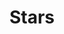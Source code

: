 ---
title: "Stars"
summary: "Indie pop band from Canada, formed in 2000. Torquil Campbell - Vocals, keyboards, trumpet Evan Cranley - Bass, guitar, trombone Amy Millan - Guitar, vocals Chris Seligman - Keyboards, programming, French horn Pat McGee - Drums"
slug: "stars"
image: "stars.jpg"
apple_music_artist_url: "https://music.apple.com/gb/artist/stars/336944256"
wikipedia_url: "https://en.wikipedia.org/wiki/Stars_(Canadian_band)"
---